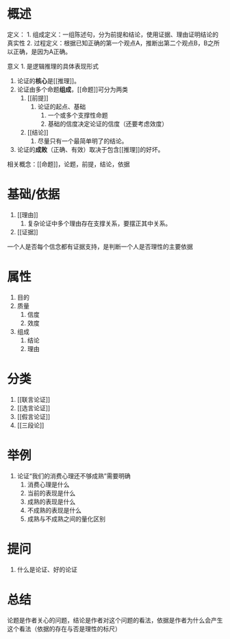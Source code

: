 # 概述
定义：
	1. 组成定义：一组陈述句，分为前提和结论，使用证据、理由证明结论的真实性
	2. 过程定义：根据已知正确的第一个观点A，推断出第二个观点B，B之所以正确，是因为A正确。

意义
	1. 是逻辑推理的具体表现形式

1. 论证的**核心**是[[推理]]。
2. 论证由多个命题**组成**，[[命题]]可分为两类
	1. [[前提]] 
		1. 论证的起点、基础
			1. 一个或多个支撑性命题
			2. 基础的信度决定论证的信度（还要考虑效度）
	2. [[结论]] 
		1. 尽量只有一个最简单明了的结论。
3. 论证的**成败**（正确、有效）取决于包含[[推理]]的好坏。

相关概念：[[命题]]，论题，前提，结论，依据
# 基础/依据
1. [[理由]]
	1. 复杂论证中多个理由存在支撑关系，要摆正其中关系。
2. [[证据]] 

一个人是否每个信念都有证据支持，是判断一个人是否理性的主要依据
# 属性
1. 目的
2. 质量
	1. 信度
	2. 效度
3. 组成
	1. 结论
	2. 理由
# 分类
1. [[联言论证]] 
2. [[选言论证]] 
3. [[假言论证]] 
4. [[三段论]] 
# 举例
1. 论证“我们的消费心理还不够成熟”需要明确
	1. 消费心理是什么
	2. 当前的表现是什么
	3. 成熟的表现是什么
	4. 不成熟的表现是什么
	5. 成熟与不成熟之间的量化区别
# 提问
1. 什么是论证、好的论证

# 总结
论题是作者关心的问题，结论是作者对这个问题的看法，依据是作者为什么会产生这个看法（依据的存在与否是理性的标尺）